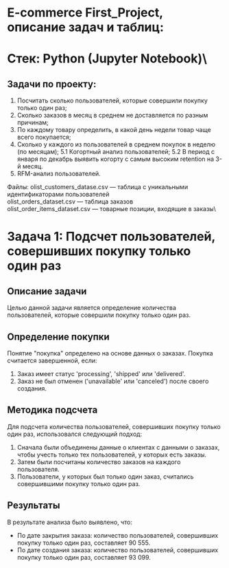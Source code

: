 # E-commerce First_Project, описание задач и таблиц:

# Стек: Python (Jupyter Notebook)\
## Задачи по проекту:
1. Посчитать сколько пользователей, которые совершили покупку только один раз;
2. Сколько заказов в месяц в среднем не доставляется по разным причинам;
3. По каждому товару определить, в какой день недели товар чаще всего покупается;
4. Сколько у каждого из пользователей в среднем покупок в неделю (по месяцам);
5.1  Когортный анализ пользователей;
5.2 В период с января по декабрь выявить когорту с самым высоким retention на 3-й месяц.
6. RFM-анализ пользователей.

Файлы:
 olist_customers_datase.csv — таблица с уникальными идентификаторами пользователей\
 olist_orders_dataset.csv —  таблица заказов\
 olist_order_items_dataset.csv —  товарные позиции, входящие в заказы\

# Задача 1: Подсчет пользователей, совершивших покупку только один раз

## Описание задачи
Целью данной задачи является определение количества пользователей, которые совершили покупку только один раз.

## Определение покупки
Понятие "покупка" определено на основе данных о заказах. Покупка считается завершенной, если:
1. Заказ имеет статус 'processing', 'shipped' или 'delivered'.
2. Заказ не был отменен ('unavailable' или 'canceled') после своего создания.

## Методика подсчета
Для подсчета количества пользователей, совершивших покупку только один раз, использовался следующий подход:
1. Сначала были объединены данные о клиентах с данными о заказах, чтобы учесть только тех пользователей, у которых есть заказы.
2. Затем были посчитаны количество заказов на каждого пользователя.
3. Пользователи, у которых был только один заказ, считались совершившими покупку только один раз.

## Результаты
В результате анализа было выявлено, что:
- По дате закрытия заказа: количество пользователей, совершивших покупку только один раз, составляет 90 555.
- По дате создания заказа: количество пользователей, совершивших покупку только один раз, составляет 93 099.

